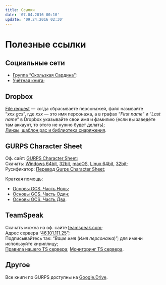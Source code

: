 ```yaml
---
title: Ссылки
date: '07.04.2016 00:10'
update: '09.24.2016 02:30'
---
```


# Полезные ссылки

## Социальные сети

* [Группа “Скользкая Сардина”](https://vk.com/slipperysardine);  
* [Учётная книга](https://vk.com/topic-98916594_32099212);

## Dropbox

[File request](https://www.dropbox.com/request/3Bm5DMfKUcgGL8wR8gyV) — когда сбрасываете персонажей, файл называйте “_xxx.gcs_”, где _ххх_ — это имя персонажа, а в графах “_First name_” и “_Last name_” в Dropbox указывайте свои имя и фамилию \(если вы заведёте там аккаунт, то этого не нужно будет делать\);  
[Линзы, шаблон рас и библиотека снаряжения](https://www.dropbox.com/sh/hp3t087pbp6pzsr/AAC50lJku14QxiQ_fEVOZ7H-a?dl=0).

## GURPS Character Sheet

Оф. сайт: [GURPS Character Sheet](http://gurpscharactersheet.com);  
Скачать: [Windows 64bit](https://github.com/mairc/sardinka.gitbook/tree/fcff165558b85bcf3ef015494c038ef9d56d51f1/files/gcs-windows-64.zip), [32bit](https://github.com/mairc/sardinka.gitbook/tree/fcff165558b85bcf3ef015494c038ef9d56d51f1/files/gcs-windows-32.zip), [macOS](https://github.com/mairc/sardinka.gitbook/tree/fcff165558b85bcf3ef015494c038ef9d56d51f1/files/gcs-mac.zip), [Linux 64bit](https://github.com/mairc/sardinka.gitbook/tree/fcff165558b85bcf3ef015494c038ef9d56d51f1/files/gcs-linux-64.zip), [32bit](https://github.com/mairc/sardinka.gitbook/tree/fcff165558b85bcf3ef015494c038ef9d56d51f1/files/gcs-linux-32.zip);  
Русификатор: [Перевод Gurps Character Sheet](https://vk.com/topic-3656533_30663617);

Краткая помощь:

* [Основы GCS. Часть Ноль](https://github.com/mairc/sardinka.gitbook/tree/fcff165558b85bcf3ef015494c038ef9d56d51f1/gcs/gcs-0/README.md);
* [Основы GCS. Часть Один](https://github.com/mairc/sardinka.gitbook/tree/fcff165558b85bcf3ef015494c038ef9d56d51f1/gcs/gcs-1/README.md);
* [Основы GCS. Часть Два](https://github.com/mairc/sardinka.gitbook/tree/fcff165558b85bcf3ef015494c038ef9d56d51f1/gcs/gcs-2/README.md).

## TeamSpeak

Скачать можна на оф. сайте [teamspeak.com](http://teamspeak.com/downloads);  
Адрес сервера “[46.101.111.25](http://ts3server://sardinka.org?port=9987)”;  
Подписывайтесь так: “_Ваше имя_ \(_Имя персонажа_\)”; для имени используйте кириллицу;  
[Правила нашего TS сервера](https://github.com/mairc/sardinka.gitbook/tree/fcff165558b85bcf3ef015494c038ef9d56d51f1/ooc/ts-rules/README.md); [Мониторинг TS сервера](https://github.com/mairc/sardinka.gitbook/tree/fcff165558b85bcf3ef015494c038ef9d56d51f1/ooc/ts/README.md).

## Другое

Все книги по GURPS доступны на [Google.Drive](https://drive.google.com/open?id=0B34JLyvIKHCiQmdadzQ3ZzdneEE).

